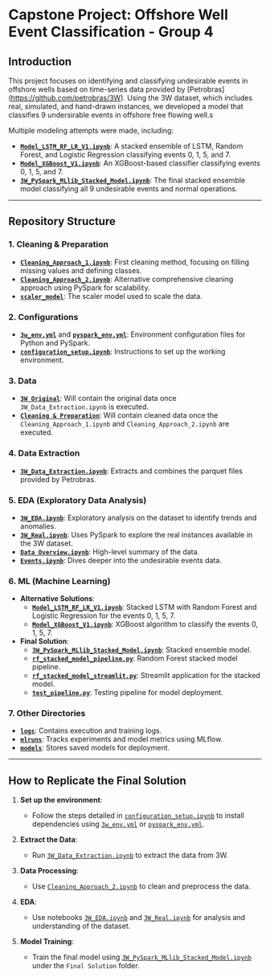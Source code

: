 # Capstone Project: Offshore Well Event Classification - Group 4

## Introduction

This project focuses on identifying and classifying undesirable events in offshore wells based on time-series data provided by [Petrobras]
(https://github.com/petrobras/3W). Using the 3W dataset, which includes real, simulated, and hand-drawn instances, we developed a model that classifies 9 undersirable events in offshore free flowing well.s 

Multiple modeling attempts were made, including:

- **[`Model_LSTM_RF_LR_V1.ipynb`](./ML/Alternative%20Solutions/Model_LSTM_RF_LR_V1.ipynb)**: A stacked ensemble of LSTM, Random Forest, and Logistic Regression classifying events 0, 1, 5, and 7.
- **[`Model_XGBoost_V1.ipynb`](./ML/Alternative%20Solutions/Model_XGBoost_V1.ipynb)**: An XGBoost-based classifier classifying events 0, 1, 5, and 7.
- **[`3W_PySpark_MLlib_Stacked_Model.ipynb`](./ML/Final%20Solution/3W_PySpark_MLlib_Stacked_Model.ipynb)**: The final stacked ensemble model classifying all 9 undesirable events and normal operations.

---

## Repository Structure

### 1. **Cleaning & Preparation**
- **[`Cleaning_Approach_1.ipynb`](./Cleaning%20&%20Preparation/Cleaning_Approach_1.ipynb)**: First cleaning method, focusing on filling missing values and defining classes.
- **[`Cleaning_Approach_2.ipynb`](./Cleaning%20&%20Preparation/Cleaning_Approach_2.ipynb)**: Alternative comprehensive cleaning approach using PySpark for scalability.
- **[`scaler_model`](./Cleaning%20&%20Preparation/scaler_model)**: The scaler model used to scale the data.

### 2. **Configurations**
- **[`3w_env.yml`](./Configurations/3w_env.yml)** and **[`pyspark_env.yml`](./Configurations/pyspark_env.yml)**: Environment configuration files for Python and PySpark.
- **[`configuration_setup.ipynb`](./Configurations/configuration_setup.ipynb)**: Instructions to set up the working environment.

### 3. **Data**
- **[`3W Original`](./Data/3W%20Original)**: Will contain the original data once `3W_Data_Extraction.ipynb` is executed.
- **[`Cleaning & Preparation`](./Data/Cleaning%20&%20Preparation)**: Will contain cleaned data once the `Cleaning_Approach_1.ipynb` and `Cleaning_Approach_2.ipynb` are executed.

### 4. **Data Extraction**
- **[`3W_Data_Extraction.ipynb`](./Data%20Extraction/3W_Data_Extraction.ipynb)**: Extracts and combines the parquet files provided by Petrobras.

### 5. **EDA (Exploratory Data Analysis)**
- **[`3W_EDA.ipynb`](./EDA/3W_EDA.ipynb)**: Exploratory analysis on the dataset to identify trends and anomalies.
- **[`3W_Real.ipynb`](./EDA/3W_Real.ipynb)**: Uses PySpark to explore the real instances available in the 3W dataset.
- **[`Data Overview.ipynb`](./EDA/Data%20Overview.ipynb)**: High-level summary of the data.
- **[`Events.ipynb`](./EDA/Events.ipynb)**: Dives deeper into the undesirable events data.

### 6. **ML (Machine Learning)**
- **Alternative Solutions**:
  - **[`Model_LSTM_RF_LR_V1.ipynb`](./ML/Alternative%20Solutions/Model_LSTM_RF_LR_V1.ipynb)**: Stacked LSTM with Random Forest and Logistic Regression for the events 0, 1, 5, 7.
  - **[`Model_XGBoost_V1.ipynb`](./ML/Alternative%20Solutions/Model_XGBoost_V1.ipynb)**: XGBoost algorithm to classify the events 0, 1, 5, 7.
- **Final Solution**:
  - **[`3W_PySpark_MLlib_Stacked_Model.ipynb`](./ML/Final%20Solution/3W_PySpark_MLlib_Stacked_Model.ipynb)**: Stacked ensemble model.
  - **[`rf_stacked_model_pipeline.py`](./ML/Final%20Solution/rf_stacked_model_pipeline.py)**: Random Forest stacked model pipeline.
  - **[`rf_stacked_model_streamlit.py`](./ML/Final%20Solution/rf_stacked_model_streamlit.py)**: Streamlit application for the stacked model.
  - **[`test_pipeline.py`](./ML/Final%20Solution/test_pipeline.py)**: Testing pipeline for model deployment.

### 7. **Other Directories**
- **[`logs`](./logs)**: Contains execution and training logs.
- **[`mlruns`](./mlruns)**: Tracks experiments and model metrics using MLflow.
- **[`models`](./models)**: Stores saved models for deployment.

---

## How to Replicate the Final Solution

1. **Set up the environment**:
   - Follow the steps detailed in [`configuration_setup.ipynb`](./Configurations/configuration_setup.ipynb) to install dependencies using [`3w_env.yml`](./Configurations/3w_env.yml) or [`pyspark_env.yml`](./Configurations/pyspark_env.yml).

2. **Extract the Data**:
   - Run [`3W_Data_Extraction.ipynb`](./Data%20Extraction/3W_Data_Extraction.ipynb) to extract the data from 3W.

3. **Data Processing**:
   - Use [`Cleaning_Approach_2.ipynb`](./Cleaning%20&%20Preparation/Cleaning_Approach_2.ipynb) to clean and preprocess the data.

4. **EDA**:
   - Use notebooks [`3W_EDA.ipynb`](./EDA/3W_EDA.ipynb) and [`3W_Real.ipynb`](./EDA/3W_Real.ipynb) for analysis and understanding of the dataset.

5. **Model Training**:
   - Train the final model using [`3W_PySpark_MLlib_Stacked_Model.ipynb`](./ML/Final%20Solution/3W_PySpark_MLlib_Stacked_Model.ipynb) under the `Final Solution` folder.


